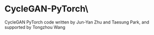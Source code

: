 # CycleGAN-PyTorch\
CycleGAN PyTorch code written by Jun-Yan Zhu and Taesung Park, and supported by Tongzhou Wang
